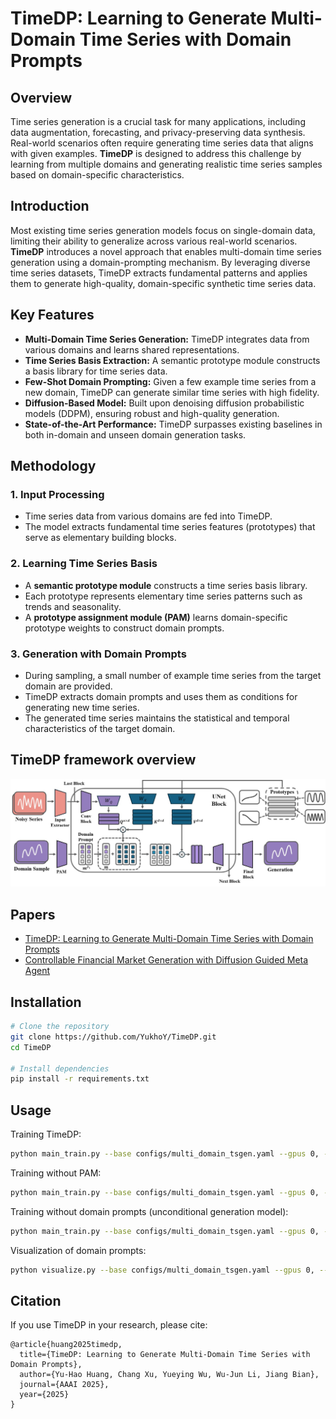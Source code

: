 # TimeDP: Learning to Generate Multi-Domain Time Series with Domain Prompts

## Overview
Time series generation is a crucial task for many applications, including data augmentation, forecasting, and privacy-preserving data synthesis. Real-world scenarios often require generating time series data that aligns with given examples. **TimeDP** is designed to address this challenge by learning from multiple domains and generating realistic time series samples based on domain-specific characteristics.

## Introduction
Most existing time series generation models focus on single-domain data, limiting their ability to generalize across various real-world scenarios. **TimeDP** introduces a novel approach that enables multi-domain time series generation using a domain-prompting mechanism. By leveraging diverse time series datasets, TimeDP extracts fundamental patterns and applies them to generate high-quality, domain-specific synthetic time series data.

## Key Features
- **Multi-Domain Time Series Generation:** TimeDP integrates data from various domains and learns shared representations.
- **Time Series Basis Extraction:** A semantic prototype module constructs a basis library for time series data.
- **Few-Shot Domain Prompting:** Given a few example time series from a new domain, TimeDP can generate similar time series with high fidelity.
- **Diffusion-Based Model:** Built upon denoising diffusion probabilistic models (DDPM), ensuring robust and high-quality generation.
- **State-of-the-Art Performance:** TimeDP surpasses existing baselines in both in-domain and unseen domain generation tasks.

## Methodology
### 1. Input Processing
- Time series data from various domains are fed into TimeDP.
- The model extracts fundamental time series features (prototypes) that serve as elementary building blocks.

### 2. Learning Time Series Basis
- A **semantic prototype module** constructs a time series basis library.
- Each prototype represents elementary time series patterns such as trends and seasonality.
- A **prototype assignment module (PAM)** learns domain-specific prototype weights to construct domain prompts.

### 3. Generation with Domain Prompts
- During sampling, a small number of example time series from the target domain are provided.
- TimeDP extracts domain prompts and uses them as conditions for generating new time series.
- The generated time series maintains the statistical and temporal characteristics of the target domain.

## TimeDP framework overview
![TimeDP framework overview.](./figures/timedp_overview-1.jpeg)


## Papers
- [TimeDP: Learning to Generate Multi-Domain Time Series with Domain Prompts](https://arxiv.org/pdf/2501.05403)
- [Controllable Financial Market Generation with Diffusion Guided Meta Agent](https://arxiv.org/abs/2408.12991)

## Installation
```bash
# Clone the repository
git clone https://github.com/YukhoY/TimeDP.git
cd TimeDP

# Install dependencies
pip install -r requirements.txt
```

## Usage
Training TimeDP:
```bash
python main_train.py --base configs/multi_domain_tsgen.yaml --gpus 0, --logdir ./logs/ -sl 168 -up -nl 16 --batch_size 128 -lr 0.0001 -s 0
```

Training without PAM:
```bash
python main_train.py --base configs/multi_domain_tsgen.yaml --gpus 0, --logdir ./logs/ -sl 168 --batch_size 128 -lr 0.0001 -s 0
```

Training without domain prompts (unconditional generation model):
```bash
python main_train.py --base configs/multi_domain_tsgen.yaml --gpus 0, --logdir ./logs/ -sl 168 --batch_size 128 -lr 0.0001 -s 0 --uncond
```

Visualization of domain prompts:
```bash
python visualize.py --base configs/multi_domain_tsgen.yaml --gpus 0, --logdir ./logs/ -sl 168 --batch_size 128 -lr 0.0001 -s 0 --uncond
```


## Citation
If you use TimeDP in your research, please cite:
```
@article{huang2025timedp,
  title={TimeDP: Learning to Generate Multi-Domain Time Series with Domain Prompts},
  author={Yu-Hao Huang, Chang Xu, Yueying Wu, Wu-Jun Li, Jiang Bian},
  journal={AAAI 2025},
  year={2025}
}
```


